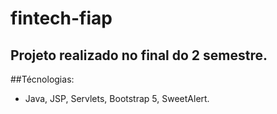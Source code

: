 # fintech-fiap

## Projeto realizado no final do 2 semestre.

##Técnologias:
- Java, JSP, Servlets, Bootstrap 5, SweetAlert.
